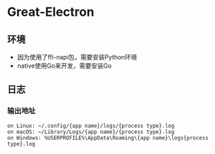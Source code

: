 # Great-Electron

## 环境

* 因为使用了ffi-napi包，需要安装Python环境
* native使用Go来开发，需要安装Go

## 日志

### 输出地址

```
on Linux: ~/.config/{app name}/logs/{process type}.log
on macOS: ~/Library/Logs/{app name}/{process type}.log
on Windows: %USERPROFILE%\AppData\Roaming\{app name}\logs{process type}.log
```

